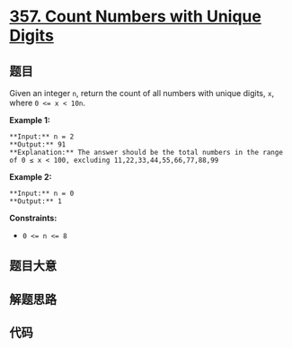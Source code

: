 # [357. Count Numbers with Unique Digits](https://leetcode.com/problems/count-numbers-with-unique-digits)

## 题目

Given an integer `n`, return the count of all numbers with unique digits, `x`,
where `0 <= x < 10n`.



**Example 1:**

    
    
    **Input:** n = 2
    **Output:** 91
    **Explanation:** The answer should be the total numbers in the range of 0 ≤ x < 100, excluding 11,22,33,44,55,66,77,88,99
    

**Example 2:**

    
    
    **Input:** n = 0
    **Output:** 1
    



**Constraints:**

  * `0 <= n <= 8`


## 题目大意

## 解题思路

## 代码

```javascript

```
